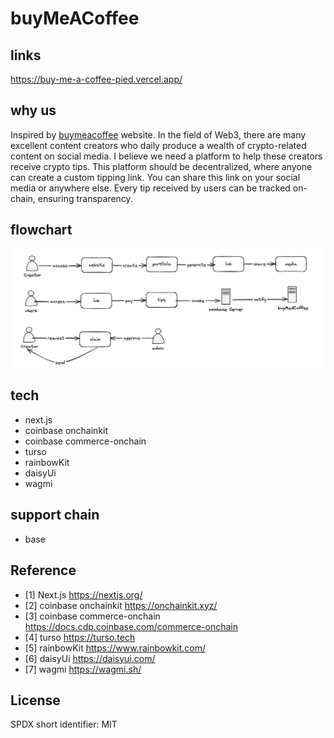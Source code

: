 # buyMeACoffee

## links
<https://buy-me-a-coffee-pied.vercel.app/>

## why us
Inspired by [buymeacoffee](https://buymeacoffee.com/) website.
In the field of Web3, there are many excellent content creators who daily produce a wealth of crypto-related content on social media. I believe we need a platform to help these creators receive crypto tips. This platform should be decentralized, where anyone can create a custom tipping link. You can share this link on your social media or anywhere else. Every tip received by users can be tracked on-chain, ensuring transparency.

## flowchart
![](https://raw.githubusercontent.com/coffiasd/images/main/202406151619999.png)

## tech
- next.js
- coinbase onchainkit
- coinbase commerce-onchain
- turso
- rainbowKit
- daisyUi
- wagmi

## support chain
- base

## Reference

- [1] Next.js <https://nextjs.org/>
- [2] coinbase onchainkit <https://onchainkit.xyz/>
- [3] coinbase commerce-onchain <https://docs.cdp.coinbase.com/commerce-onchain>
- [4] turso <https://turso.tech>
- [5] rainbowKit <https://www.rainbowkit.com/>
- [6] daisyUi <https://daisyui.com/>
- [7] wagmi <https://wagmi.sh/>

## License
SPDX short identifier: MIT